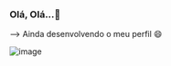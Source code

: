 ### Olá, Olá...👋

--> Ainda desenvolvendo o meu perfil :smile:

![image](https://user-images.githubusercontent.com/83408199/208452743-cefd4c5d-5f42-4558-af49-faacee428b41.gif)
